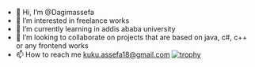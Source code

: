 - 👋 Hi, I’m @Dagimassefa
- 👀 I’m interested in freelance works 
- 🌱 I’m currently learning in addis ababa university
- 💞️ I’m looking to collaborate on projects that are based on java, c#, c++ or any frontend works
- 📫 How to reach me kuku.assefa18@gmail.com
[![trophy](https://github-profile-trophy.vercel.app/?username=Dagimassefa&theme=onedark)](https://github.com/ryo-ma/github-profile-trophy)
<!---
Dagimassefa/Dagimassefa is a ✨ special ✨ repository because its `README.md` (this file) appears on your GitHub profile.
You can click the Preview link to take a look at your changes.
--->
